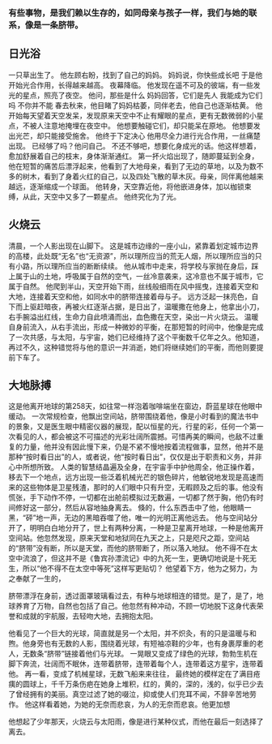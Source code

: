 ### 有些事物，是我们赖以生存的，如同母亲与孩子一样，我们与她的联系，像是一条脐带。

## 日光浴
一只草出生了。
他左顾右盼，找到了自己的妈妈。
妈妈说，你快些成长吧
于是他开始光合作用，长得越来越高。
夜幕降临。
他发现在遥不可及的彼端，有一些发光的星点，照亮了夜空。
他问，那些是什么
妈妈回答，它们是先人
我能成为它们吗
不你并不能
春去秋来，他目睹了妈妈枯萎，同伴老去，他自己也逐渐枯黄。
他开始每天望着天空发呆，发现原来天空中不止有耀眼的星点，更有无数微弱的小星点，不被人注意地掩埋在夜空中。
他想要触碰它们，却只能呆在原地。
他想要发出光芒，却只能接受施舍。
他终于下定决心
他用尽全力进行光合作用，一丝痛楚出现。
已经够了吗？他问自己。
不还不够吧，想要化身成光的话。他这样想着，愈加舒展着自己的枝末，身体渐渐通红。
第一抔火焰出现了，随即蔓延到全身，他在短暂的痛苦后漂浮起来，他看到了大地母亲，看到了无边的草地，以及为数不多的树木，看到了身着火红的自己，以及四处飞散的草木灰。母亲，同伴离他越来越远，逐渐缩成一个球面。
他转身，天空靠近他，将他嵌进身体，加以枷锁束缚，从此，天空中又多了一颗星点。
他终究化为了光。

## 火烧云
清晨，一个人影出现在山脚下。
这是城市边缘的一座小山，紧靠着划定城市边界的高楼，此处既“无名”也“无资源”，所以理所应当的荒无人烟，所以理所应当的只有小路，所以理所应当的断断续续。
他从城市中走来，将学校与家抛在身后，踩上属于山的土地，呼吸属于自然的空气，一丝冷意袭来，这冷意也不属于城市，它属于自然。
他爬到半山，天空开始下雨，丝线般细雨在风中摇曳，连接着天空和大地，连接着天空和他，如同水中的脐带连接着母与子。
远方泛起一抹亮色，自下而上驱赶暗夜，再被火红逐渐占据，是日出了，温暖撒在他身上，他拿出小刀，右手腕溢出红线，生命力自此喷涌而出，血色撒在天空，染出一片火烧云。
温暖自身前流入，从右手流出，形成一种微妙的平衡，在那短暂的时间中，他像是完成了一次共感，与太阳，与宇宙，她们已经维持了这个平衡数千亿年之久。他知道，再过不久，这种错觉将与他的意识一并消逝，她们将继续她们的平衡，而他则要提前下车了。

## 大地脉搏
这是他离开地球的第258天，如往常一样泡着咖啡端坐在窗边，蔚蓝星球在他眼中缓动。
一次常规检查，他飘出空间站，脐带围绕着他，像是小时看到的魔法书中的景象，又是医生眼中精密仪器的展现，配以恒星的光，行星的彩，任何一个第一次看见的人，都会被这不可描述的光彩壮阔所震撼。可惜再美的瞬间，也敌不过重复的力量，他并没有因此慢下来，仍是不紧不慢地按着流程做事，显然，他并不是那种“按时看日出”的人，或者说，他“按时看日出”，仅仅是出于职责和义务，并非心中所想所致。
人类的智慧结晶遍及全身，在宇宙手中护他周全，他正操作着，移去下一个地点，远方出现一些泛着机械光芒的银色碎片，他敏锐地发现是高速而来的这些物体是卫星残渣，那时的人们眼中只有升空，无暇顾及之后的事。他没有慌张，手下动作不停，一切都在出舱前模拟过无数遍，一切都了然于胸，他仍有时间修好这一部分，然后从容地抽身离去。
倏的，什么东西击中了他，他眼睛一黑，“砰”地一声，无边的黑暗吞噬了他，唯一的光明正离他远去。
他与空间站分开了，明明白白地分开了，世上有两种分离，一种是卫星离开地球，一种是他离开空间站。他忽然发现，原来天堂和地狱同在九天之上，只是咫尺之距，空间站的“脐带”没有断，所以是天堂，而他的脐带断了，所以落入地狱。
他不得不在太空中流浪了，但这并不是《鲁宾孙漂流记》中的九死一生，更确切地说是十死无生，所以“他不得不在太空中等死”这样写更贴切？
他望着下方，他为之努力，为之奉献了一生的，

脐带漂浮在身前，透过面罩玻璃看过去，有种与地球相连的错觉。是了，是了，地球养育了万物，自然也包括了自己。他忽然有种冲动，不顾一切地脱下这身代表荣誉和成就的宇航服，去轻吻大地，去拥抱太阳。

他看见了一个巨大的光球，简直就是另一个太阳，并不炽灸，有的只是温暖与和煦。他身旁也有无数的人影，围绕着光球，有短袖凉鞋的少年，也有身裹厚重的老人，无数条“脐带”链接着他们与光球。
一晃眼又变成了绿色的光球，勃勃生机在脚下奔流，壮阔而不眠休，连带着脐带，连带着每个人，连带着这方星宇，连带着他。
再一看，变成了机械星球，无数飞船来来往往，
最终她的模样定在了满目疮痍的圆球上，千千万条伤疤在她身上堆积，红的，黄的，深的，浅的，似乎已少去了曾经拥有的美丽。真空过滤了她的啜泣，抑或使人们充耳不闻，不辞辛苦地劳作。
他这样看着她，为她的无奈而悲哀，为人的无奈而悲哀。他更加想








他想起了少年那天，火烧云与太阳雨，像是进行某种仪式，而他在最后一刻选择了离去。

